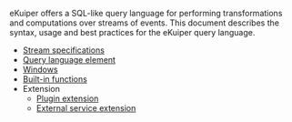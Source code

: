 eKuiper offers a SQL-like query language for performing transformations and computations over streams of events. This document describes the syntax, usage and best practices for the eKuiper query language. 

- [Stream specifications](streams.md)
- [Query language element](query_language_elements.md)
- [Windows](windows.md)
- [Built-in functions](./functions/overview.md)
- Extension
  - [Plugin extension](../extension/overview.md)
  - [External service extension](../extension/external/external_func.md)

